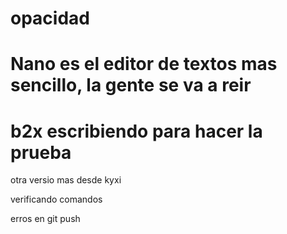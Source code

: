 # opacidad
# Nano es el editor de textos mas sencillo, la gente se va a reir
# b2x escribiendo para hacer la prueba


otra versio mas desde kyxi

verificando comandos

erros en git push
